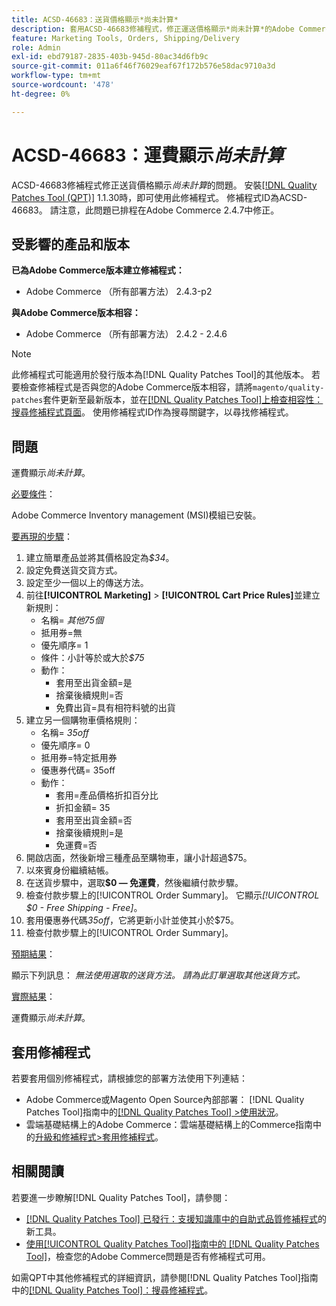 ```yaml
---
title: ACSD-46683：送貨價格顯示*尚未計算*
description: 套用ACSD-46683修補程式，修正運送價格顯示*尚未計算*的Adobe Commerce問題。
feature: Marketing Tools, Orders, Shipping/Delivery
role: Admin
exl-id: ebd79187-2835-403b-945d-80ac34d6fb9c
source-git-commit: 011a6f46f76029eaf67f172b576e58dac9710a3d
workflow-type: tm+mt
source-wordcount: '478'
ht-degree: 0%

---
```


# ACSD-46683：運費顯示&#x200B;*尚未計算*

ACSD-46683修補程式修正送貨價格顯示&#x200B;*尚未計算*&#x200B;的問題。 安裝[[!DNL Quality Patches Tool (QPT)]](https://experienceleague.adobe.com/en/docs/commerce-operations/tools/quality-patches-tool/quality-patches-tool-to-self-serve-quality-patches) 1.1.30時，即可使用此修補程式。 修補程式ID為ACSD-46683。 請注意，此問題已排程在Adobe Commerce 2.4.7中修正。

## 受影響的產品和版本

**已為Adobe Commerce版本建立修補程式：**

* Adobe Commerce （所有部署方法） 2.4.3-p2

**與Adobe Commerce版本相容：**

* Adobe Commerce （所有部署方法） 2.4.2 - 2.4.6

>[!NOTE]
>
>此修補程式可能適用於發行版本為[!DNL Quality Patches Tool]的其他版本。 若要檢查修補程式是否與您的Adobe Commerce版本相容，請將`magento/quality-patches`套件更新至最新版本，並在[[!DNL Quality Patches Tool]上檢查相容性：搜尋修補程式頁面](https://experienceleague.adobe.com/tools/commerce-quality-patches/index.html)。 使用修補程式ID作為搜尋關鍵字，以尋找修補程式。

## 問題

運費顯示&#x200B;*尚未計算*。

<u>必要條件</u>：

Adobe Commerce Inventory management (MSI)模組已安裝。

<u>要再現的步驟</u>：

1. 建立簡單產品並將其價格設定為&#x200B;*$34*。
1. 設定免費送貨交貨方式。
1. 設定至少一個以上的傳送方法。
1. 前往&#x200B;**[!UICONTROL Marketing]** > **[!UICONTROL Cart Price Rules]**&#x200B;並建立新規則：
   * 名稱= *其他75個*
   * 抵用券=無
   * 優先順序= 1
   * 條件：小計等於或大於&#x200B;*$75*
   * 動作：
      * 套用至出貨金額=是
      * 捨棄後續規則=否
      * 免費出貨=具有相符料號的出貨
1. 建立另一個購物車價格規則：
   * 名稱= *35off*
   * 優先順序= 0
   * 抵用券=特定抵用券
   * 優惠券代碼= 35off
   * 動作：
      * 套用=產品價格折扣百分比
      * 折扣金額= 35
      * 套用至出貨金額=否
      * 捨棄後續規則=是
      * 免運費=否
1. 開啟店面，然後新增三種產品至購物車，讓小計超過$75。
1. 以來賓身份繼續結帳。
1. 在送貨步驟中，選取&#x200B;**$0 — 免運費**，然後繼續付款步驟。
1. 檢查付款步驟上的[!UICONTROL Order Summary]。 它顯示&#x200B;*[!UICONTROL $0 - Free Shipping - Free]*。
1. 套用優惠券代碼&#x200B;*35off*，它將更新小計並使其小於$75。
1. 檢查付款步驟上的[!UICONTROL Order Summary]。

<u>預期結果</u>：

顯示下列訊息： *無法使用選取的送貨方法。 請為此訂單選取其他送貨方式。*

<u>實際結果</u>：

運費顯示&#x200B;*尚未計算*。

## 套用修補程式

若要套用個別修補程式，請根據您的部署方法使用下列連結：

* Adobe Commerce或Magento Open Source內部部署： [!DNL Quality Patches Tool]指南中的[[!DNL Quality Patches Tool] >使用狀況](/help/tools/quality-patches-tool/usage.md)。
* 雲端基礎結構上的Adobe Commerce：雲端基礎結構上的Commerce指南中的[升級和修補程式>套用修補程式](https://experienceleague.adobe.com/docs/commerce-cloud-service/user-guide/develop/upgrade/apply-patches.html)。

## 相關閱讀

若要進一步瞭解[!DNL Quality Patches Tool]，請參閱：

* [[!DNL Quality Patches Tool] 已發行：支援知識庫中的自助式品質修補程式](https://experienceleague.adobe.com/en/docs/commerce-operations/tools/quality-patches-tool/quality-patches-tool-to-self-serve-quality-patches)的新工具。
* [使用[!UICONTROL Quality Patches Tool]指南中的 [!DNL Quality Patches Tool]](/help/tools/quality-patches-tool/patches-available-in-qpt/check-patch-for-magento-issue-with-magento-quality-patches.md)，檢查您的Adobe Commerce問題是否有修補程式可用。


如需QPT中其他修補程式的詳細資訊，請參閱[!DNL Quality Patches Tool]指南中的[[!DNL Quality Patches Tool]：搜尋修補程式](https://experienceleague.adobe.com/tools/commerce-quality-patches/index.html)。
